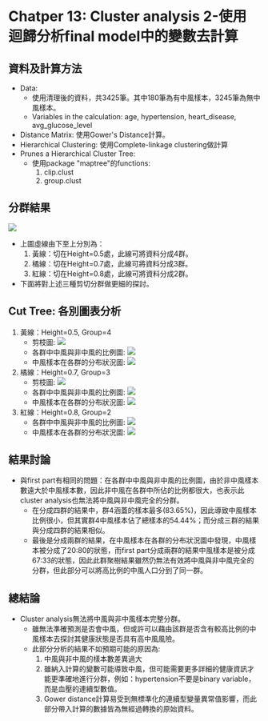 Chatper 13: Cluster analysis 2-使用迴歸分析final model中的變數去計算
=======================
## 資料及計算方法
* Data: 
    * 使用清理後的資料，共3425筆。其中180筆為有中風樣本，3245筆為無中風樣本。
    * Variables in the calculation: age, hypertension, heart_disease, avg_glucose_level
* Distance Matrix: 使用Gower's Distance計算。
* Hierarchical Clustering: 使用Complete-linkage clustering做計算
* Prunes a Hierarchical Cluster Tree:
    * 使用package "maptree"的functions:
        1. clip.clust
        2. group.clust

## 分群結果
![](https://i.imgur.com/S4mZ3tx.png)
* 上圖虛線由下至上分別為：
    1. 黃線：切在Height=0.5處，此線可將資料分成4群。
    2. 橘線：切在Height=0.7處，此線可將資料分成3群。
    3. 紅線：切在Height=0.8處，此線可將資料分成2群。
* 下面將對上述三種剪切分群做更細的探討。

## Cut Tree: 各別圖表分析
1. 黃線：Height=0.5, Group=4
    * 剪枝圖:
    ![](https://i.imgur.com/1Nmhvfe.png)
    * 各群中中風與非中風的比例圖:
    ![](https://i.imgur.com/YTbxLeK.png)
    * 中風樣本在各群的分布狀況圖:
    ![](https://i.imgur.com/YKnzFIv.png)
2. 橘線：Height=0.7, Group=3
    * 剪枝圖:
    ![](https://i.imgur.com/STROPQt.png)
    * 各群中中風與非中風的比例圖:
    ![](https://i.imgur.com/fqvmXYJ.png)
    * 中風樣本在各群的分布狀況圖:
    ![](https://i.imgur.com/EknHbl6.png)
3. 紅線：Height=0.8, Group=2
    * 各群中中風與非中風的比例圖:
    ![](https://i.imgur.com/AJ9hFgN.png)
    * 中風樣本在各群的分布狀況圖:
    ![](https://i.imgur.com/CrAa0mq.png)

## 結果討論
* 與first part有相同的問題：在各群中中風與非中風的比例圖，由於非中風樣本數遠大於中風樣本數，因此非中風在各群中所佔的比例都很大，也表示此cluster analysis也無法將中風與非中風完全的分群。
    * 在分成四群的結果中，群4涵蓋的樣本最多(83.65%)，因此導致中風樣本比例很小，但其實群4中風樣本佔了總樣本的54.44%；而分成三群的結果與分成四群的結果相似。
    * 最後是分成兩群的結果，在中風樣本在各群的分布狀況圖中發現，中風樣本被分成了20:80的狀態，而first part分成兩群的結果中風樣本是被分成67:33的狀態，因此此群聚樹結果雖然仍無法有效將中風與非中風完全的分群，但此部分可以將高比例的中風人口分到了同一群。

## 總結論
* Cluster analysis無法將中風與非中風樣本完整分群。
    * 雖無法準確預測是否會中風，但或許可以藉由該群是否含有較高比例的中風樣本去探討其健康狀態是否具有高中風風險。
    * 此部分分析的結果不如預期可能的原因為: 
        1. 中風與非中風的樣本數差異過大 
        2. 雖納入計算的變數可能導致中風，但可能需要更多詳細的健康資訊才能更準確地進行分群，例如：hypertension不要是binary variable，而是血壓的連續型數值。
        3. Gower distance計算易受到無標準化的連續型變量異常值影響，而此部分帶入計算的數據皆為無經過轉換的原始資料。
        
<p style="page-break-before: always">